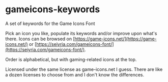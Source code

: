 # gameicons-keywords
A set of keywords for the Game Icons Font

Pick an icon you like, populate its keywords and/or improve upon what's there. Icons can be browsed on [https://game-icons.net/](https://game-icons.net/) or [https://seiyria.com/gameicons-font/](https://seiyria.com/gameicons-font/).

Order is alphabetical, but with gaming-related icons at the top.

Licensed under the same license as game-icons.net I guess. There are like a dozen licenses to choose from and I don't know the differences.
